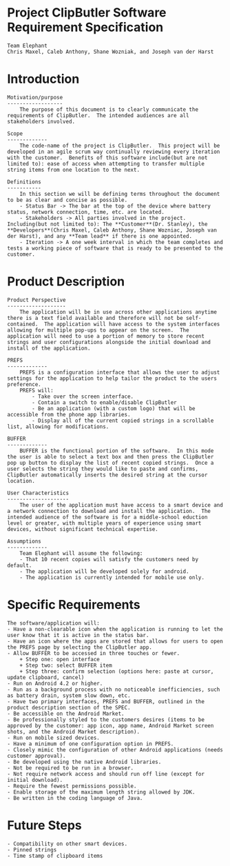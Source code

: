 Project ClipButler Software Requirement Specification
====================================================
	Team Elephant
	Chris Maxel, Caleb Anthony, Shane Wozniak, and Joseph van der Harst


Introduction
============
	Motivation/purpose
	------------------
		The purpose of this document is to clearly communicate the requirements of ClipButler.  The intended audiences are all stakeholders involved.
	
	Scope
	-------------
		The code-name of the project is ClipButler.  This project will be developed in an agile scrum way continually reviewing every iteration with the customer.  Benefits of this software include(but are not limited to): ease of access when attempting to transfer multiple string items from one location to the next. 
	
	Definitions
	-----------
		In this section we will be defining terms throughout the document to be as clear and concise as possible.
		- Status Bar -> The bar at the top of the device where battery status, network connection, time, etc. are located.
		- Stakeholders -> All parties involved in the project.  Including(but not limited to): The **Customer**(Dr. Stanley), the **Developers**(Chris Maxel, Caleb Anthony, Shane Wozniac, Joseph van der Harst), and any **Team lead** if there is one appointed.
		- Iteration -> A one week interval in which the team completes and tests a working piece of software that is ready to be presented to the customer.

Product Description
===================
	Product Perspective
	-------------------
		The application will be in use across other applications anytime there is a text field available and therefore will not be self-contained.  The application will have access to the system interfaces allowing for multiple pop-ups to appear on the screen.  The application will need to use a portion of memory to store recent strings and user configurations alongside the initial download and install of the application.

	PREFS
	-------------
		PREFS is a configuration interface that allows the user to adjust settings for the application to help tailor the product to the users preference.  
		PREFS will:
			- Take over the screen interface.
			- Contain a switch to enable/disable ClipButler
			- Be an application (with a custom logo) that will be accessible from the phone app libraries.  
			- Display all of the current copied strings in a scrollable list, allowing for modifications.

	BUFFER
	-------------
		BUFFER is the functional portion of the software.  In this mode the user is able to select a text box and then press the ClipButler pop up button to display the list of recent copied strings.  Once a user selects the string they would like to paste and confirms, ClipButler automatically inserts the desired string at the cursor location.

	User Characteristics
	--------------------
		The user of the application must have access to a smart device and a network connection to download and install the application.  The intended audience of the software is for a middle-school eduction level or greater, with multiple years of experience using smart devices, without significant technical expertise.

	Assumptions
	-------------
		Team Elephant will assume the following:
		- That 10 recent copies will satisfy the customers need by default.
		- The application will be developed solely for android.
		- The application is currently intended for mobile use only.

Specific Requirements
=====================
	The software/application will:
	- Have a non-clearable icon when the application is running to let the user know that it is active in the status bar.
	- Have an icon where the apps are stored that allows for users to open the PREFS page by selecting the ClipButler app.
	- Allow BUFFER to be accessed in three touches or fewer.
		+ Step one: open interface
		+ Step two: select BUFFER item
		+ Step three: confirm selection (options here: paste at cursor, update clipboard, cancel)
	- Run on Android 4.2 or higher.
	- Run as a background process with no noticeable inefficiencies, such as battery drain, system slow down, etc.
	- Have two primary interfaces, PREFS and BUFFER, outlined in the product description section of the SPEC.
	- Be accessible on the Android Market.
	- Be professionally styled to the customers desires (items to be approved by the customer: app icon, app name, Android Market screen shots, and the Android Market description).
	- Run on mobile sized devices.
	- Have a minimum of one configuration option in PREFS.
	- Closely mimic the configuration of other Android applications (needs customer approval).
	- Be developed using the native Android libraries.
	- Not be required to be run in a browser.
	- Not require network access and should run off line (except for initial download).
	- Require the fewest permissions possible.
	- Enable storage of the maximum length string allowed by JDK.
	- Be written in the coding language of Java.

Future Steps
============
	- Compatibility on other smart devices.
	- Pinned strings
	- Time stamp of clipboard items
